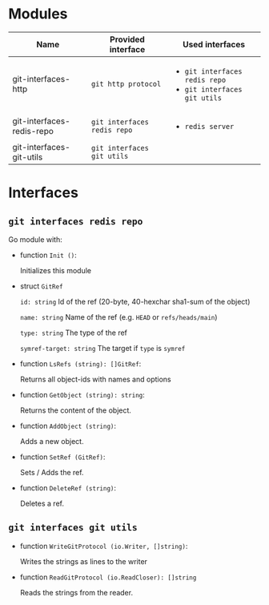 # Modules

|Name|Provided interface|Used interfaces|
|-|-|-|
|git-interfaces-http|`git http protocol`|<ul><li>`git interfaces redis repo`</li><li>`git interfaces git utils`</li></ul>|
|git-interfaces-redis-repo|`git interfaces redis repo`|<ul><li>`redis server`</li></ul>|
|git-interfaces-git-utils|`git interfaces git utils`|<ul></ul>|


# Interfaces

## `git interfaces redis repo`

Go module with:

- function `Init ()`:
  
  Initializes this module

- struct `GitRef`

  `id: string` Id of the ref (20-byte, 40-hexchar sha1-sum of the object)

  `name: string` Name of the ref (e.g. `HEAD` or `refs/heads/main`)

  `type: string` The type of the ref

  `symref-target: string` The target if `type` is `symref`

- function `LsRefs (string): []GitRef`:

  Returns all object-ids with names and options

- function `GetObject (string): string`:

  Returns the content of the object.

- function `AddObject (string)`:

  Adds a new object.

- function `SetRef (GitRef)`:

  Sets / Adds the ref.

- function `DeleteRef (string)`:

  Deletes a ref.

  

## `git interfaces git utils`

- function `WriteGitProtocol (io.Writer, []string)`:

  Writes the strings as lines to the writer

- function `ReadGitProtocol (io.ReadCloser): []string`

  Reads the strings from the reader.
